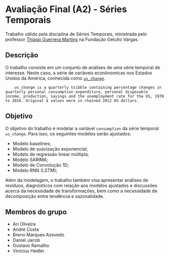 # Avaliação Final (A2) - Séries Temporais

Trabalho válido pela disciplina de Séries Temporais, ministrada pelo professor [Thiago Guerrera Martins](https://emap.fgv.br/professores/thiago-guerrera-martins) na Fundação Getulio Vargas.

## Descrição

O trabalho consiste em um conjunto de análises de uma série temporal de interesse. Neste caso, a série de variáveis econônomicas nos Estados Unidos da América, conhecida como [`us_change`](https://www.rdocumentation.org/packages/fpp3/versions/0.4.0/topics/us_change).

        us_change is a quarterly tsibble containing percentage changes in quarterly personal consumption expenditure, personal disposable income, production, savings and the unemployment rate for the US, 1970 to 2016. Original $ values were in chained 2012 US dollars.

## Objetivo

O objetivo do trabalho é modelar a variável `consumption` da série temporal `us_change`. Para isso, os seguintes modelos serão ajustados:
- Modelo baselines;
- Modelo de suavização exponencial;
- Modelo de regressão linear múltipla;
- Modelo SARIMA;
- Modelo de Convolução 1D;
- Modelo RNN (LSTM);

Além da modelagem, o trabalho também visa apresentar análises de resíduos, diagnósticos com relação aos modelos ajustados e discussões acerca da necessidade de transformações, bem como a necessidade de decomposição entre tendência e sazonalidade.

## Membros do grupo

- Ari Oliveira
- André Costa
- Breno Marques Azevedo
- Daniel Jacob
- Gustavo Ramalho
- Vinicius Hedler
